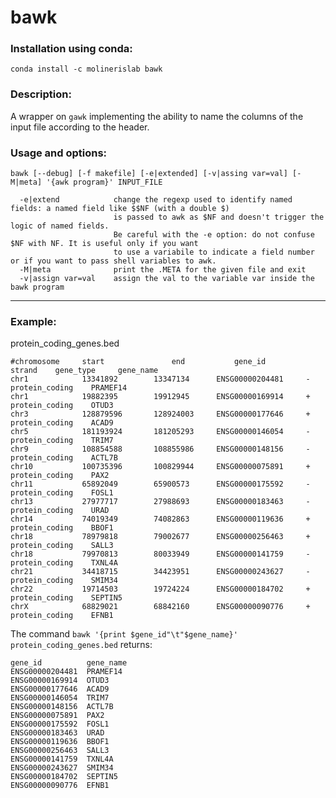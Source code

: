 # bawk

### Installation using conda:
```conda install -c molinerislab bawk```

### Description:
A wrapper on ```gawk``` implementing the ability to name the columns of the input file according to the header.

### Usage and options:
```
bawk [--debug] [-f makefile] [-e|extended] [-v|assing var=val] [-M|meta] '{awk program}' INPUT_FILE

  -e|extend            change the regexp used to identify named fields: a named field like $$NF (with a double $)
                       is passed to awk as $NF and doesn't trigger the logic of named fields.
                       Be careful with the -e option: do not confuse $NF with NF. It is useful only if you want
                       to use a variabile to indicate a field number or if you want to pass shell variables to awk.
  -M|meta              print the .META for the given file and exit
  -v|assign var=val    assign the val to the variable var inside the bawk program
```

__________________________________
### Example:
protein_coding_genes.bed
```
#chromosome     start               end	          gene_id                 strand	gene_type	  gene_name
chr1	        13341892	    13347134	  ENSG00000204481	  -	        protein_coding	  PRAMEF14
chr1	        19882395	    19912945	  ENSG00000169914	  +	        protein_coding	  OTUD3
chr3	        128879596	    128924003	  ENSG00000177646	  +	        protein_coding	  ACAD9
chr5	        181193924	    181205293	  ENSG00000146054	  -	        protein_coding	  TRIM7
chr9	        108854588	    108855986	  ENSG00000148156	  -	        protein_coding	  ACTL7B
chr10	        100735396	    100829944	  ENSG00000075891	  +	        protein_coding	  PAX2
chr11	        65892049	    65900573	  ENSG00000175592	  -	        protein_coding	  FOSL1
chr13	        27977717	    27988693	  ENSG00000183463	  -	        protein_coding	  URAD
chr14	        74019349	    74082863	  ENSG00000119636	  +	        protein_coding	  BBOF1
chr18	        78979818	    79002677	  ENSG00000256463	  +	        protein_coding	  SALL3
chr18	        79970813	    80033949	  ENSG00000141759	  -	        protein_coding	  TXNL4A
chr21	        34418715	    34423951	  ENSG00000243627	  -	        protein_coding	  SMIM34
chr22	        19714503	    19724224	  ENSG00000184702	  +	        protein_coding	  SEPTIN5
chrX	        68829021	    68842160	  ENSG00000090776	  +	        protein_coding	  EFNB1
```

The command ```bawk '{print $gene_id"\t"$gene_name}' protein_coding_genes.bed``` returns:
```
gene_id          gene_name
ENSG00000204481  PRAMEF14
ENSG00000169914  OTUD3
ENSG00000177646  ACAD9
ENSG00000146054  TRIM7
ENSG00000148156  ACTL7B
ENSG00000075891  PAX2
ENSG00000175592  FOSL1
ENSG00000183463  URAD
ENSG00000119636  BBOF1
ENSG00000256463  SALL3
ENSG00000141759  TXNL4A
ENSG00000243627  SMIM34
ENSG00000184702  SEPTIN5
ENSG00000090776  EFNB1
```
